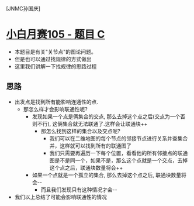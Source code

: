 [JNMC孙国庆]
# [小白月赛105 - 题目 C](https://ac.nowcoder.com/acm/contest/95937/C)
- 本题目是有关"关节点"的图论问题。
- 但是也可以通过找规律的方式做出
- 这里我们讲解一下找规律的思路过程

## 思路
- 出发点是找到所有能影响连通性的点.
  - 那怎么样才会影响联通性呢?
    - 发现如果一个点是俩集合的交点, 那么去掉这个点之后(交点为一个否则不行), 这俩集合就无法联通了.这样会让联通块++
      - 那怎么找到这样的集合以及交点呢?
        - 我们可以在二维地图的每个节点的邻接节点进行关系并查集合并，这样就可以找到所有的联通图了
        - 我们只需要再遍历一下每个位置，看看他的所有邻接点的联通图是不是同一个，如果不是，那么这个点就是一个交点，去掉这个点之后，联通块数量将会++
    - 如果一个点就是一个孤立的集合, 那么去掉这个点之后, 联通块数量将会--
      - 而且我们发现只有这种情况才会--
- 我们以上总结了可能会影响联通性的情况